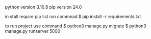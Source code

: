 python version 3.10.8
pip version 24.0

in stall require pip list run commnad
$ pip install -r  requirements.txt

to run project use command
$ python3 manage.py migrate
$ python3 manage.py runserver 5000
